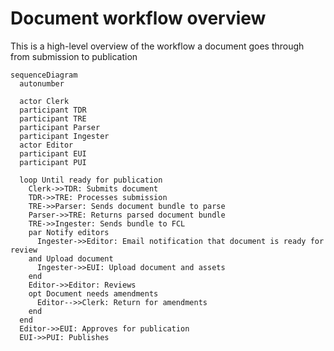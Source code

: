 # Document workflow overview

This is a high-level overview of the workflow a document goes through from submission to publication

```mermaid
sequenceDiagram
  autonumber

  actor Clerk
  participant TDR
  participant TRE
  participant Parser
  participant Ingester
  actor Editor
  participant EUI
  participant PUI

  loop Until ready for publication
    Clerk->>TDR: Submits document
    TDR->>TRE: Processes submission
    TRE->>Parser: Sends document bundle to parse
    Parser->>TRE: Returns parsed document bundle
    TRE->>Ingester: Sends bundle to FCL
    par Notify editors
      Ingester->>Editor: Email notification that document is ready for review
    and Upload document
      Ingester->>EUI: Upload document and assets
    end
    Editor->>Editor: Reviews
    opt Document needs amendments
      Editor-->>Clerk: Return for amendments
    end
  end
  Editor->>EUI: Approves for publication
  EUI->>PUI: Publishes
```
